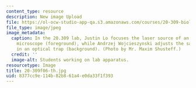 ```yaml
---
content_type: resource
description: New image Upload
file: https://ol-ocw-studio-app-qa.s3.amazonaws.com/courses/20-309-biological-engineering-ii-instrumentation-and-measurement-fall-2006/8377cc9e114b82b861a4e0da33f1f393_20-309f06-th.jpg
file_type: image/jpeg
image_metadata:
  caption: In the 20.309 lab, Justin Lo focuses the laser source of an atomic force
    microscope (foreground), while Andrzej Wojcieszynski adjusts the sample mounted
    in an optical trap (background). (Photo by Mr. Maxim Shusteff.)
  credit: ''
  image-alt: Students working on lab apparatus.
resourcetype: Image
title: 20-309f06-th.jpg
uid: 8377cc9e-114b-82b8-61a4-e0da33f1f393
---
```

